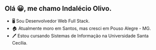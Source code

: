 ## Olá 😀, me chamo Indalécio Olivo. 
- 🖥️ Sou Desenvolvedor Web Full Stack.
- 🏠 Atualmente moro em Santos, mas cresci em Pouso Alegre - MG.
- 🖊️ Estou cursando Sistemas de Informação na Universidade Santa Cecília.


<div>
  <a href="https://github.com/indalecioolivo/>
  <img height="180em" src="https://github-readme-stats.vercel.app/api?username=Indalecioolivo"/>
  
</div>
